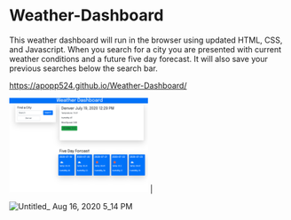 # Weather-Dashboard

This weather dashboard will run in the browser using updated HTML, CSS, and Javascript. When you search for a city you are presented with current weather conditions and a future five day forecast. It will also save your previous searches below the search bar. 

https://apopp524.github.io/Weather-Dashboard/


<img src="img.png" width="250"> |

![Untitled_ Aug 16, 2020 5_14 PM](https://user-images.githubusercontent.com/64044377/90345089-2684db00-dfe4-11ea-9721-ad67423cdb39.gif)
